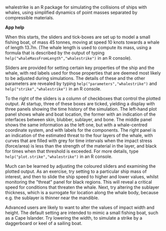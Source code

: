 whalestrike is an R package for simulating the collisions of ships with whales,
using simplified dynamics of point masses separated by compressible materials.

**App help**

When this starts, the sliders and tick-boxes are set up to model a small
fishing boat, of mass 45 tonnes, moving at speed 10 knots towards a whale of
length 13.7m. (The whale length is used to compute its mass, using a formula
that is described by the output of typing
`help("whaleMassFromLength","whalestrike")` in an R console).

Sliders are provided for setting certain key properties of the ship and the
whale, with red labels used for those properties that are deemed most likely to
be adjusted during simulations.  The details of these and the other parameters
are revealed by typing `help("parameters","whalestrike")` and
`help("strike","whalestrike")` in an R console.

To the right of the sliders is a column of checkboxes that control the plotted
output. At startup, three of these boxes are ticked, yielding a display with
three panels showing the time history of the simulation.  The left-hand plot
panel shows whale and boat location, the former with an indication of the
interfaces between skin, blubber, sublayer, and bone. The middle panel shows
the same information as the left one, but with a whale-centred coordinate
system, and with labels for the components. The right panel is an indication of
the estimated threat to the four layers of the whale, with curves that are
filled with grey for time intervals when the impact stress (force/area) is less
than the strength of the material in the layer, and black for times when that
threshold is exceeded. For more details, type
`help("plot.strike","whalestrike")` in an R console.

Much can be learned by adjusting the coloured sliders and examining the plotted
output. As an exercise, try setting to a particular ship mass of interest, and
then to slide the ship speed to higher and lower values, whilst monitoring the
"threat" panel for black regions. This will reveal a critical speed for
conditions that threaten the whale.  Next, try altering the sublayer thickness,
which is a surrogate for location along the whale body, because e.g. the
sublayer is thinner near the mandible.

Advanced users are likely to want to alter the values of impact width and
height. The default setting are intended to mimic a small fishing boat, such as
a Cape Islander. Try lowering the width, to simulate a strike by a daggerboard
or keel of a sailing boat.

